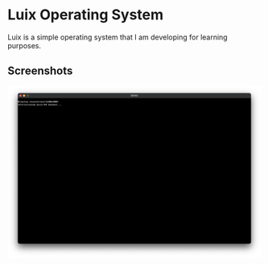 # Luix Operating System

Luix is a simple operating system that I am developing for learning purposes.

## Screenshots

<img src="docs/screenshot_01.png" alt="Luix screenshot"/>
